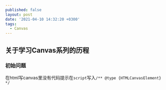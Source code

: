 ```yaml
---
published: false
layout: post
date: '2021-04-10 14:32:20 +0300'
tags:
  - Canvas
---
```

## 关于学习Canvas系列的历程

### 初始问题

在html写canvas里没有代码提示在`script`写入`/** @type {HTMLCanvasElement} */ `

